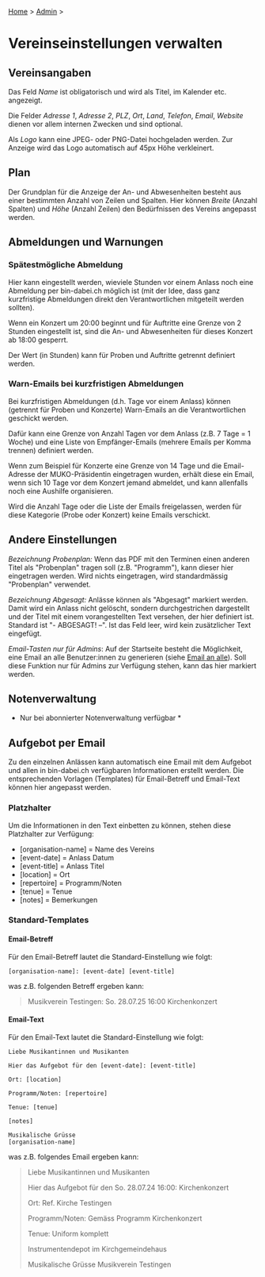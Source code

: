 [Home](/) > [Admin](/admin) >

# Vereinseinstellungen verwalten

## Vereinsangaben
Das Feld *Name* ist obligatorisch und wird als Titel, im Kalender etc. angezeigt.

Die Felder *Adresse 1*, *Adresse 2*, *PLZ*, *Ort*, *Land*, *Telefon*, *Email*, *Website* dienen vor allem internen Zwecken und sind optional.

Als *Logo* kann eine JPEG- oder PNG-Datei hochgeladen werden. Zur Anzeige wird das Logo automatisch auf 45px Höhe verkleinert.

## Plan
Der Grundplan für die Anzeige der An- und Abwesenheiten besteht aus einer bestimmten Anzahl von Zeilen und Spalten. Hier können *Breite* (Anzahl Spalten) und *Höhe* (Anzahl Zeilen) den Bedürfnissen des Vereins angepasst werden.

## Abmeldungen und Warnungen

### Spätestmögliche Abmeldung

Hier kann eingestellt werden, wieviele Stunden vor einem Anlass noch eine Abmeldung per bin-dabei.ch möglich ist (mit der Idee, dass ganz kurzfristige Abmeldungen direkt den Verantwortlichen mitgeteilt werden sollten).

Wenn ein Konzert um 20:00 beginnt und für Auftritte eine Grenze von 2 Stunden eingestellt ist, sind die An- und Abwesenheiten für dieses Konzert ab 18:00 gesperrt.

Der Wert (in Stunden) kann für Proben und Auftritte getrennt definiert werden.

### Warn-Emails bei kurzfristigen Abmeldungen
Bei kurzfristigen Abmeldungen (d.h. Tage vor einem Anlass) können (getrennt für Proben und Konzerte) Warn-Emails an die Verantwortlichen geschickt werden.

Dafür kann eine Grenze von Anzahl Tagen vor dem Anlass (z.B. 7 Tage = 1 Woche) und eine Liste von Empfänger-Emails (mehrere Emails per Komma trennen) definiert werden.

Wenn zum Beispiel für Konzerte eine Grenze von 14 Tage und die Email-Adresse der MUKO-Präsidentin eingetragen wurden, erhält diese ein Email, wenn sich 10 Tage vor dem Konzert jemand abmeldet, und kann allenfalls noch eine Aushilfe organisieren.

Wird die Anzahl Tage oder die Liste der Emails freigelassen, werden für diese Kategorie (Probe oder Konzert) keine Emails verschickt.


## Andere Einstellungen
*Bezeichnung Probenplan:* Wenn das PDF mit den Terminen einen anderen Titel als "Probenplan" tragen soll (z.B. "Programm"), kann dieser hier eingetragen werden. Wird nichts eingetragen, wird standardmässig "Probenplan" verwendet.

*Bezeichnung Abgesagt:* Anlässe können als "Abgesagt" markiert werden. Damit wird ein Anlass nicht gelöscht, sondern durchgestrichen dargestellt und der Titel mit einem vorangestellten Text versehen, der hier definiert ist. Standard ist "- ABGESAGT! –". Ist das Feld leer, wird kein zusätzlicher Text eingefügt.

*Email-Tasten nur für Admins*: Auf der Startseite besteht die Möglichkeit, eine Email an alle Benutzer:innen zu generieren (siehe [Email an alle](/user/email)). Soll diese Funktion nur für Admins zur Verfügung stehen, kann das hier markiert werden.

## Notenverwaltung
* Nur bei abonnierter Notenverwaltung verfügbar *

## Aufgebot per Email
Zu den einzelnen Anlässen kann automatisch eine Email mit dem Aufgebot und allen in bin-dabei.ch verfügbaren Informationen erstellt werden. Die entsprechenden Vorlagen (Templates) für Email-Betreff und Email-Text können hier angepasst werden.

### Platzhalter
Um die Informationen in den Text einbetten zu können, stehen diese Platzhalter zur Verfügung:

- [organisation-name] = Name des Vereins
- [event-date] = Anlass Datum
- [event-title] = Anlass Titel
- [location] = Ort
- [repertoire] = Programm/Noten
- [tenue] = Tenue
- [notes] = Bemerkungen

### Standard-Templates
#### Email-Betreff
Für den Email-Betreff lautet die Standard-Einstellung wie folgt:
```
[organisation-name]: [event-date] [event-title]
```
was z.B. folgenden Betreff ergeben kann:

> Musikverein Testingen: So. 28.07.25 16:00 Kirchenkonzert

#### Email-Text
Für den Email-Text lautet die Standard-Einstellung wie folgt:
```
Liebe Musikantinnen und Musikanten

Hier das Aufgebot für den [event-date]: [event-title]

Ort: [location]

Programm/Noten: [repertoire]

Tenue: [tenue]

[notes]

Musikalische Grüsse
[organisation-name]
```
was z.B. folgendes Email ergeben kann:

> Liebe Musikantinnen und Musikanten
> 
> Hier das Aufgebot für den So. 28.07.24 16:00: Kirchenkonzert
> 
> Ort: Ref. Kirche Testingen
> 
> Programm/Noten: Gemäss Programm Kirchenkonzert
> 
> Tenue: Uniform komplett
> 
> Instrumentendepot im Kirchgemeindehaus
> 
> Musikalische Grüsse
> Musikverein Testingen